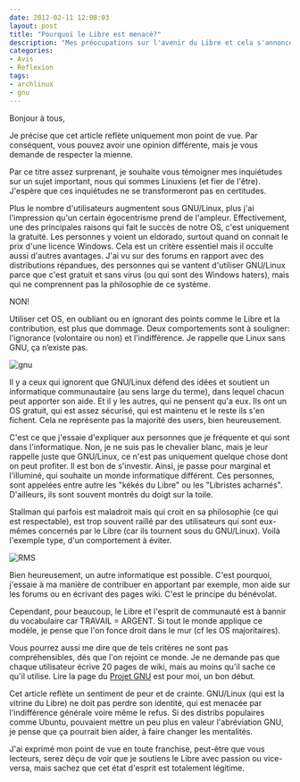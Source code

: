 ```yaml
---
date: 2012-02-11 12:08:03
layout: post
title: "Pourquoi le Libre est menacé?"
description: "Mes préocupations sur l'avenir du Libre et cela s'annonce rude."
categories:
- Avis
- Reflexion
tags:
- archlinux
- gnu
---
```


Bonjour à tous,

Je précise que cet article reflète uniquement mon point de vue. Par conséquent, vous pouvez avoir une opinion différente, mais je vous demande de respecter la mienne.

Par ce titre assez surprenant, je souhaite vous témoigner mes inquiétudes sur un sujet important, nous qui sommes Linuxiens (et fier de l'être). J'espère que ces inquiétudes ne se transformeront pas en certitudes.

<!-- more -->

Plus le nombre d'utilisateurs augmentent sous GNU/Linux, plus j'ai l'impression qu'un certain égocentrisme prend de l'ampleur. Effectivement, une des principales raisons qui fait le succès de notre OS, c'est uniquement la gratuité. Les personnes y voient un eldorado, surtout quand on connait le prix d'une licence Windows. Cela est un critère essentiel mais il occulte aussi d'autres avantages. J'ai vu sur des forums en rapport avec des distributions répandues, des personnes qui se vantent d'utiliser GNU/Linux parce que c'est gratuit et sans virus (ou qui sont des Windows haters), mais qui ne comprennent pas la philosophie de ce système.

NON!

Utiliser cet OS, en oubliant ou en ignorant des points comme le Libre et la contribution, est plus que dommage. Deux comportements sont à souligner: l'ignorance (volontaire ou non) et l'indifférence. Je rappelle que Linux sans GNU, ça n’existe pas.

<img class="imgcenter" alt="gnu" src="http://linuxien.legtux.org/uploads/images/2012/02/GNU.png">

Il y a ceux qui ignorent que GNU/Linux défend des idées et soutient un informatique communautaire (au sens large du terme), dans lequel chacun peut apporter son aide. Et il y les autres, qui ne pensent qu'a eux. Ils ont un OS gratuit, qui est assez sécurisé, qui est maintenu et le reste ils s'en fichent. Cela ne représente pas la majorité des users, bien heureusement.

C'est ce que j'essaie d'expliquer aux personnes que je fréquente et qui sont dans l'informatique. Non, je ne suis pas le chevalier blanc, mais je leur rappelle juste que GNU/Linux, ce n'est pas uniquement quelque chose dont on peut profiter. Il est bon de s'investir. Ainsi, je passe pour marginal et l'illuminé, qui souhaite un monde informatique différent. Ces personnes, sont appelées entre autre les "kékés du Libre" ou les "Libristes acharnés". D'ailleurs, ils sont souvent montrés du doigt sur la toile.

Stallman qui parfois est maladroit mais qui croit en sa philosophie (ce qui est respectable), est trop souvent raillé par des utilisateurs qui sont eux-mêmes concernés par le Libre (car ils tournent sous du GNU/Linux). Voilà l'exemple type, d'un comportement à éviter.

<img class="imgcenter" alt="RMS" src="http://linuxien.legtux.org/uploads/images/2012/02/stallman.jpg">

Bien heureusement, un autre informatique est possible. C'est pourquoi, j'essaie à ma manière de contribuer en apportant par exemple, mon aide sur les forums ou en écrivant des pages wiki. C'est le principe du bénévolat.

Cependant, pour beaucoup, le Libre et l'esprit de communauté est à bannir du vocabulaire car TRAVAIL = ARGENT. Si tout le monde applique ce modèle, je pense que l'on fonce droit dans le mur (cf les OS majoritaires).

Vous pourrez aussi me dire que de tels critères ne sont pas compréhensibles, dés que l'on rejoint ce monde. Je ne demande pas que chaque utilisateur écrive 20 pages de wiki, mais au moins qu'il sache ce qu'il utilise. Lire la page du [Projet GNU](http://www.gnu.org/home.fr.html) est pour moi, un bon début.

Cet article reflète un sentiment de peur et de crainte. GNU/Linux (qui est la vitrine du Libre) ne doit pas perdre son identité, qui est menacée par l'indifférence générale voire même le refus. Si des distribs populaires comme Ubuntu, pouvaient mettre un peu plus en valeur l'abréviation GNU, je pense que ça pourrait bien aider, à faire changer les mentalités.

J'ai exprimé mon point de vue en toute franchise, peut-être que vous lecteurs, serez déçu de voir que je soutiens le Libre avec passion ou vice-versa, mais sachez que cet état d'esprit est totalement légitime.
